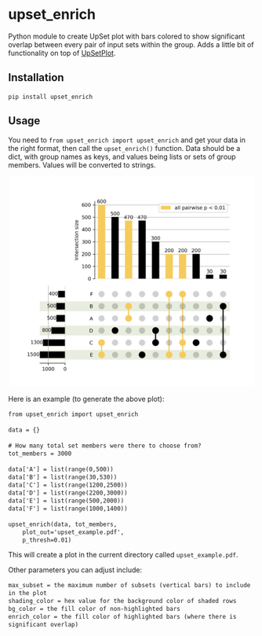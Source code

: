 # upset_enrich
Python module to create UpSet plot with bars colored to show significant overlap between every pair of input sets within the group. Adds a little bit of functionality on top of [UpSetPlot](https://upsetplot.readthedocs.io/en/stable/).

## Installation
```
pip install upset_enrich
```

## Usage
You need to `from upset_enrich import upset_enrich` and get your data in the right format, then call the `upset_enrich()` function. Data should be a dict, with group names as keys, and values being lists or sets of group members. Values will be converted to strings.

<p align="center">
  <img src="upset_example.png" alt="Example UpSet enrichment plot" width=500 />
</p>

Here is an example (to generate the above plot):

```
from upset_enrich import upset_enrich

data = {}

# How many total set members were there to choose from?
tot_members = 3000

data['A'] = list(range(0,500))
data['B'] = list(range(30,530))
data['C'] = list(range(1200,2500))
data['D'] = list(range(2200,3000))
data['E'] = list(range(500,2000))
data['F'] = list(range(1000,1400))

upset_enrich(data, tot_members,
    plot_out='upset_example.pdf',
    p_thresh=0.01)
```

This will create a plot in the current directory called `upset_example.pdf`.

Other parameters you can adjust include:
```
max_subset = the maximum number of subsets (vertical bars) to include in the plot
shading_color = hex value for the background color of shaded rows
bg_color = the fill color of non-highlighted bars
enrich_color = the fill color of highlighted bars (where there is significant overlap)
```
